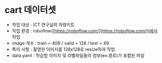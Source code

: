# cart 데이터셋

- 작업 대상 : ICT 연구실의 차량키트
- 작업 환경 : roboflow([https://roboflow.com/](https://roboflow.com/))에서 작업
- image 개수 : train = 409 / valid = 128 / test = 49
- 특이 사항 : 촬영한 이미지를 128x128로 resize하여 작업
- data.yaml : 학습할 이미지 및 라벨파일들의 정보(ex.경로)가 포함된 파일
